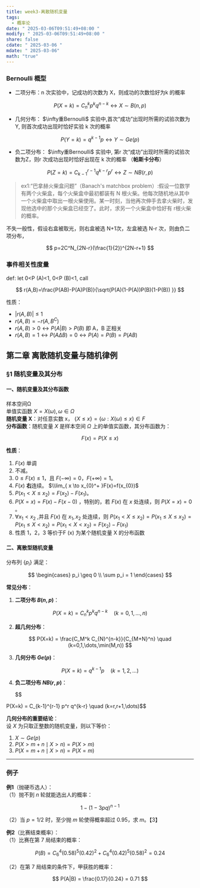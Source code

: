 ```yaml
---
title: week3-离散随机变量
tags:
  - 概率论
date: " 2025-03-06T09:51:49+08:00 "
modify: " 2025-03-06T09:51:49+08:00 "
share: false
cdate: " 2025-03-06 "
mdate: " 2025-03-06"
math: "true"
---
```


### Bernoulli 概型

- 二项分布：n 次实验中，记成功的次数为 X，则成功的次数恰好为k 的概率 

$$
P(X=k)=C_{n}^kp^kq^{n-k}\leftrightarrow X\sim B(n,p)
$$

- 几何分布： $\infty重Bernoulli$ 实验中,首次“成功”出现时所需的试验次数为Y, 则首次成功出现时恰好实验 k 次的概率  

$$
P(Y=k)=q^{k-1}p \leftrightarrow Y\sim Ge(p)
$$

- 负二项分布： $\infty重Bernoulli$ 实验中, 第r 次“成功”出现时所需的试验次数为Z，则r 次成功出现时恰好出现在 k 次的概率 （**帕斯卡分布**）

 $$
P(Z=k)=C_{k-1}^{r-1}q^{k-r}p^r \leftrightarrow Z\sim NB(r,p)
$$

>ex1:“巴拿赫火柴盒问题”（Banach's matchbox problem）:假设一位数学有两个火柴盒，每个火柴盒中最初都装有 N 根火柴。他每次随机地从其中一个火柴盒中取出一根火柴使用。某一时刻，当他再次伸手去拿火柴时，发现他选中的那个火柴盒已经空了。此时，求另一个火柴盒中恰好有 r根火柴的概率。

不失一般性，假设右盒被取光，则右盒被选 N+1次，左盒被选 N-r 次，则由负二项分布， 

$$
p=2C^N_{2N-r}(\frac{1}{2})^{2N-r+1}
$$

### 事件相关性度量

def: let 0<P (A)<1, 0<P (B)<1, call

$$
r(A,B)=\frac{P(AB)-P(A)P(B)}{\sqrt{P(A)(1-P(A))P(B)(1-P(B)) }}
$$

性质：

- $|r(A,B)|\le 1$
- $r(A,B)=-r(A,B^C)$
- $r(A,B)>0\leftrightarrow P(A|B)>P(B)$ 即 A，B 正相关
- $r(A,B)=1\leftrightarrow P(A\Delta B)=0\leftrightarrow P(A) = P(B) = P(AB)$

## 第二章 离散随机变量与随机律例

### §1 随机变量及其分布

#### 一、随机变量及其分布函数

样本空间Ω  
单值实函数 $X = X (ω),ω ∈Ω$  
**随机变量 X**：对任意实数 x， $\{X ≤ x\} = \{ω : X (ω) ≤ x\}∈F$  
**分布函数**：随机变量 $X$ 是样本空间 $\Omega$ 上的单值实函数，其分布函数为：  

$$
F(x) = P(X \leq x)
$$

**性质**：  
1. $F(x)$ 单调
2. 不减。  
3. $0 \leq F(x) \leq 1$，且 $F(-\infty) = 0$，$F(+\infty) = 1$。  
4. $F(x)$ **右**连续。 $\\lim_{ x \to x_{0}^+ }F(x)=f(x_{0})$
5. $P(x_1 < X \leq x_2) = F(x_2) - F(x_1)$。  
6. $P(X = x) = F(x) - F(x-0)$ ，特别的，若 $F(x)$ 在 $x$ 处连续，则 $P(X = x) = 0$ 。
7. $\forall x_{1}<x_{2}$ ,并且 $F(x)$ 在 $x_1,x_2$ 处连续，则 $P(x_{1}<X\le x_2)=P(x_{1}\le X\le x_2)=P(x_{1}\le X\lt x_2)=P(x_{1}<X< x_2) =F(x_{2})-F(x_{1})$
8. 性质 1，2，3 等价于F (x) 为某个随机变量 X 的分布函数  

#### 二、离散型随机变量

分布列 $\{p_i\}$ 满足：  

$$
\begin{cases} 
p_i \geq 0 \\
\sum p_i = 1 
\end{cases}
$$

**常见分布**：  
1. **二项分布 $B(n,p)$**：  

$$
P(X=k) = C_n^k p^k q^{n-k} \quad (k=0,1,\dots,n)
$$

2. **超几何分布**：  

$$
P(X=k) = \frac{C_M^k C_{N}^{n-k}}{C_{M+N}^n} \quad (k=0,1,\dots,\min(M,n))
$$

3. **几何分布 $Ge(p)$**：  

$$
P(X=k) = q^{k-1}p \quad (k=1,2,\dots)
$$

4. **负二项分布 $NB(r,p)$**：  

   $$

P(X=k) = C_{k-1}^{r-1} p^r q^{k-r} \quad (k=r,r+1,\dots)$$

**几何分布的重要结论**：  
设 $X$ 为只取正整数的随机变量，则以下等价：  
1. $X \sim Ge(p)$  
2. $P(X > m+n \mid X > n) = P(X > m)$  
3. $P(X = m+n \mid X > n) = P(X = m)$  

---

### 例子

**例1**（抛硬币选人）：  
（1）抛不到 $n$ 轮就能选出人的概率：  

$$
1 - (1-3pq)^{n-1}
$$  

（2）当 $p=1/2$ 时，至少抛 $m$ 轮使得概率超过 0.95，求 $m$。【3】

**例2**（比赛结束概率）：  
（1）比赛在第 7 局结束的概率：  

$$
P(B) = C_6^4 (0.58)^5 (0.42)^2 + C_6^4 (0.42)^5 (0.58)^2 = 0.24
$$  

（2）在第 7 局结束的条件下，甲获胜的概率：  

$$
P(A|B) = \frac{0.17}{0.24} = 0.71
$$
